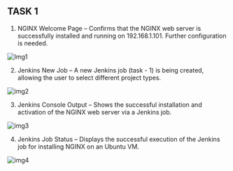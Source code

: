 ## TASK 1

1. NGINX Welcome Page – Confirms that the NGINX web server is successfully installed and running on 192.168.1.101. Further configuration is needed.
   
![Img1](https://github.com/user-attachments/assets/1d7db761-d898-450d-904b-96c96815a44b)

2. Jenkins New Job – A new Jenkins job (task - 1) is being created, allowing the user to select different project types.
   
![img2](https://github.com/user-attachments/assets/2d415f66-9178-4cba-abb4-aad5fd43cebd)

3. Jenkins Console Output – Shows the successful installation and activation of the NGINX web server via a Jenkins job.
   
![img3](https://github.com/user-attachments/assets/4fd8bd88-d97a-4ec3-9c1e-2f2bd6daaa12)

4. Jenkins Job Status – Displays the successful execution of the Jenkins job for installing NGINX on an Ubuntu VM.
   
![img4](https://github.com/user-attachments/assets/a673e772-3ea5-46fb-b3d8-a777cb7daf08)

